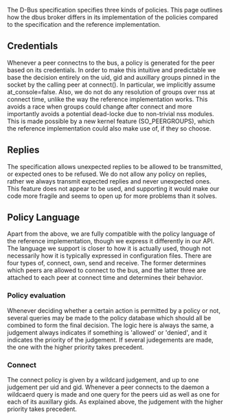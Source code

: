 The D-Bus specification specifies three kinds of policies. This page outlines how
the dbus broker differs in its implementation of the policies compared to the specification
and the reference implementation.

## Credentials

Whenever a peer connectns to the bus, a policy is generated for the peer based on its
credentials. In order to make this intuitive and predictable we base the decision
entirely on the uid, gid and auxillary groups pinned in the socket by the calling
peer at connect(). In particular, we implicitly assume at_console=false. Also, we
do not do any resolution of groups over nss at connect time, unlike the way the
reference implementation works. This avoids a race when groups could change after
connect and more importantly avoids a potential dead-locke due to non-trivial nss
modules. This is made possible by a new kernel feature (SO_PEERGROUPS), which the
reference implementation could also make use of, if they so choose.

## Replies

The specification allows unexpected replies to be allowed to be transmitted, or
expected ones to be refused. We do not allow any policy on replies, rather we
always transmit expected replies and never unexpected ones. This feature does
not appear to be used, and supporting it would make our code more fragile and
seems to open up for more problems than it solves.

## Policy Language

Apart from the above, we are fully compatible with the policy language of the
reference implementation, though we express it differently in our API. The
language we support is closer to how it is actually used, though not necessarily
how it is typically expressed in configuration files. There are four types of,
connect, own, send and receive. The former determines which peers are allowed
to connect to the bus, and the latter three are attached to each peer at connect
time and determines their behavior.

### Policy evaluation

Whenever deciding whether a certain action is permitted by a policy or not, several
queries may be made to the policy database which should all be combined to form the
final decision. The logic here is always the same, a judgement always indicates if
something is 'allowed' or 'denied', and it indicates the priority of the judgement.
If several judegements are made, the one with the higher priority takes precedent.

### Connect

The connect policy is given by a wildcard judgement, and up to one judgement per
uid and gid. Whenever a peer connects to the daemon a wildcaerd query is made and
one query for the peers uid as well as one for each of its auxillary gids. As
explained above, the judgement with the higher priority takes precedent.